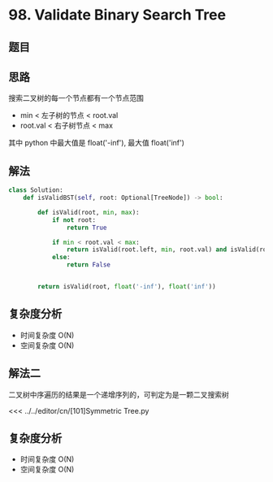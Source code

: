 # 98. Validate Binary Search Tree

## 题目

<!--@include: ../../editor/cn/doc/content/[98]Validate Binary Search Tree.md-->

## 思路

搜索二叉树的每一个节点都有一个节点范围
- min < 左子树的节点 < root.val
- root.val < 右子树节点 < max

其中 python 中最大值是 float('-inf'), 最大值 float('inf')


## 解法

```python
class Solution:
    def isValidBST(self, root: Optional[TreeNode]) -> bool:

        def isValid(root, min, max):
            if not root:
                return True

            if min < root.val < max:
                return isValid(root.left, min, root.val) and isValid(root.right, root.val, max)
            else:
                return False


        return isValid(root, float('-inf'), float('inf'))
```


## 复杂度分析
- 时间复杂度 O(N)
- 空间复杂度 O(N)


## 解法二
二叉树中序遍历的结果是一个递增序列的，可判定为是一颗二叉搜索树

<<< ../../editor/cn/[101]Symmetric Tree.py

## 复杂度分析
- 时间复杂度 O(N)
- 空间复杂度 O(N)
